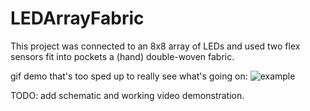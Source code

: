 # LEDArrayFabric
This project was connected to an 8x8 array of LEDs and used two flex sensors fit into pockets a (hand) double-woven fabric.

gif demo that's too sped up to really see what's going on:
![example](/ledarraydemosmaller2.gif)

TODO: add schematic and working video demonstration. 

